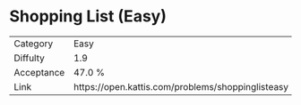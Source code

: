 # Shopping List (Easy)

<table>
    <tr>
        <td>Category</td>
        <td>Easy</td>
    </tr>
    <tr>
        <td>Diffulty</td>
        <td>1.9</td>
    </tr>
    <tr>
        <td>Acceptance</td>
        <td>47.0 %</td>
    </tr>
    <tr>
        <td>Link</td>
        <td>https://open.kattis.com/problems/shoppinglisteasy</td>
    </tr>
</table>